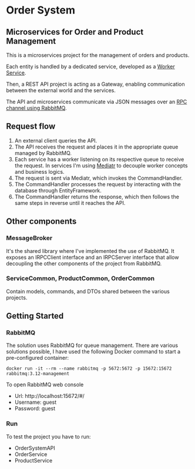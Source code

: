 # Order System

## Microservices for Order and Product Management

This is a microservices project for the management of orders and products. 

Each entity is handled by a dedicated service, developed as a [Worker Service](https://learn.microsoft.com/en-us/dotnet/core/extensions/workers?pivots=dotnet-7-0). 

Then, a REST API project is acting as a Gateway, enabling communication between the external world and the services. 

The API and microservices communicate via JSON messages over an [RPC channel using RabbitMQ](https://www.rabbitmq.com/tutorials/tutorial-six-python.html).

## Request flow

1. An external client queries the API.
2. The API receives the request and places it in the appropriate queue managed by RabbitMQ.
3. Each service has a worker listening on its respective queue to receive the request. In services I'm using [Mediatr](https://github.com/jbogard/MediatR) to decouple worker concepts and business logics.
4. The request is sent via Mediatr, which invokes the CommandHandler.
5. The CommandHandler processes the request by interacting with the database through EntityFramework.
6. The CommandHandler returns the response, which then follows the same steps in reverse until it reaches the API.

## Other components

### MessageBroker
It's the shared library where I've implemented the use of RabbitMQ. It exposes an IRPCClient interface and an IRPCServer interface that allow decoupling the other components of the project from RabbitMQ.

### ServiceCommon, ProductCommon, OrderCommon
Contain models, commands, and DTOs shared between the various projects.

## Getting Started

### RabbitMQ

The solution uses RabbitMQ for queue management. There are various solutions possible, I have used the following Docker command to start a pre-configured container:

`docker run -it --rm --name rabbitmq -p 5672:5672 -p 15672:15672 rabbitmq:3.12-management`

To open RabbitMQ web console

- Url: http://localhost:15672/#/	
- Username: guest
- Password: guest

### Run 

To test the project you have to run:
- OrderSystemAPI
- OrderService
- ProductService